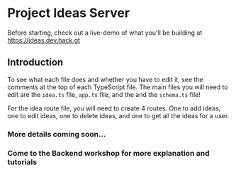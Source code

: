 # Project Ideas Server

Before starting, check out a live-demo of what you'll be building at https://ideas.dev.hack.gt

## Introduction

To see what each file does and whether you have to edit it, see the comments at the top of each TypeScript file. The main files you will need to edit are the `idea.ts` file, `app.ts` file, and the and the `schema.ts` file!

For the idea route file, you will need to create 4 routes. One to add ideas, one to edit ideas, one to delete ideas, and one to get all the ideas for a user.

### More details coming soon...
### Come to the Backend workshop for more explanation and tutorials
